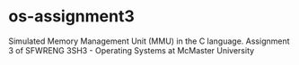 # os-assignment3

Simulated Memory Management Unit (MMU) in the C language.
Assignment 3 of SFWRENG 3SH3 - Operating Systems at McMaster University
